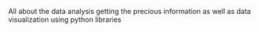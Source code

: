 All about the data analysis getting the precious information as well as data visualization using python libraries
